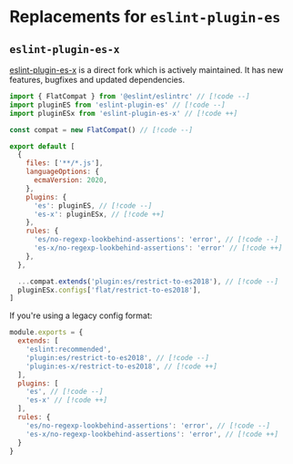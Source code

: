 # Replacements for `eslint-plugin-es`

## `eslint-plugin-es-x`

[eslint-plugin-es-x](https://github.com/eslint-community/eslint-plugin-es-x) is a direct fork which is actively maintained. It has new features, bugfixes and updated dependencies.

```js
import { FlatCompat } from '@eslint/eslintrc' // [!code --]
import pluginES from 'eslint-plugin-es' // [!code --]
import pluginESx from 'eslint-plugin-es-x' // [!code ++]

const compat = new FlatCompat() // [!code --]

export default [
  {
    files: ['**/*.js'],
    languageOptions: {
      ecmaVersion: 2020,
    },
    plugins: {
      'es': pluginES, // [!code --]
      'es-x': pluginESx, // [!code ++]
    },
    rules: {
      'es/no-regexp-lookbehind-assertions': 'error', // [!code --]
      'es-x/no-regexp-lookbehind-assertions': 'error' // [!code ++]
    },
  },

  ...compat.extends('plugin:es/restrict-to-es2018'), // [!code --]
  pluginESx.configs['flat/restrict-to-es2018'],
]
```

If you're using a legacy config format:

```js
module.exports = {
  extends: [
    'eslint:recommended',
    'plugin:es/restrict-to-es2018', // [!code --]
    'plugin:es-x/restrict-to-es2018', // [!code ++]
  ],
  plugins: [
    'es', // [!code --]
    'es-x' // [!code ++]
  ],
  rules: {
    'es/no-regexp-lookbehind-assertions': 'error', // [!code --]
    'es-x/no-regexp-lookbehind-assertions': 'error', // [!code ++]
  }
}
```
